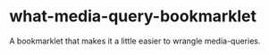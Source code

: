 # what-media-query-bookmarklet

A bookmarklet that makes it a little easier to wrangle media-queries.
